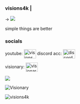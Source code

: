 ### visions4k | 

-> ![](https://camo.githubusercontent.com/a595b7ae653b19493f79c722ee8c39517c1e7f36364d2aabff6c8c967bdb44c4/68747470733a2f2f696d672e736869656c64732e696f2f62616467652f2d507974686f6e2d626c61636b3f7374796c653d666c6174266c6f676f3d707974686f6e266c6f676f436f6c6f723d7768697465) 

simple things are better 

<h3 align="left">socials</h3>
<p align="left">
youtube: <a href="https://www.youtube.com/channel/UCMZaQU8bCN4w7SVkXvBPOHQ" target="blank"><img align="center" src="https://raw.githubusercontent.com/rahuldkjain/github-profile-readme-generator/master/src/images/icons/Social/youtube.svg" alt="visions" height="30" width="40" /></a>
discord acc: <a href="https://discord.com/users/249606696052326420" target="blank"><img align="center" src="https://raw.githubusercontent.com/rahuldkjain/github-profile-readme-generator/master/src/images/icons/Social/discord.svg" alt="discord account" height="30" width="40" /></a>
</p>
visionary: <a href="https://discord.gg/groupfinder" target="blank"><img align="center" src="https://raw.githubusercontent.com/rahuldkjain/github-profile-readme-generator/master/src/images/icons/Social/discord.svg" alt="visionary" height="30" width="40" /></a>
</p>

<img src="https://discord.c99.nl/widget/theme-2/249606696052326420.png"/>

![Visionary](https://discordapp.com/api/guilds/1107741888682938450/widget.png?style=banner3)

<p><img align="center" src="https://github-readme-stats.vercel.app/api/top-langs?username=visions4k&show_icons=true&locale=en&layout=compact" alt="visions4k" /></p>
